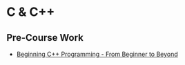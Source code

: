 # C & C++

## Pre-Course Work
-   [Beginning C++ Programming - From Beginner to Beyond](https://www.udemy.com/course/beginning-c-plus-plus-programming/)

